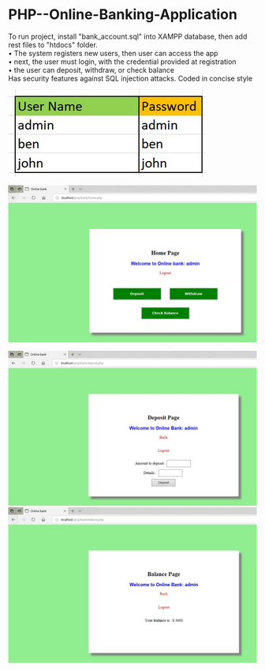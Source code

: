 # PHP--Online-Banking-Application

To run project, install "bank_account.sql" into XAMPP database, then add rest files to "htdocs" folder. </br>
• The system registers new users, then user can access the app </br>
• next, the user must login, with the credential provided at registration</br>
• the user can deposit, withdraw, or check balance</br>
Has security features against SQL injection attacks. Coded in concise style

![alt text](https://github.com/8tim8/screenshots/blob/master/bank_login.JPG "login")

![alt text](https://github.com/8tim8/screenshots/blob/master/bank.JPG "home")

![alt text](https://github.com/8tim8/screenshots/blob/master/bank2.JPG "deposit")
![alt text](https://github.com/8tim8/screenshots/blob/master/bank3.JPG "balance")
